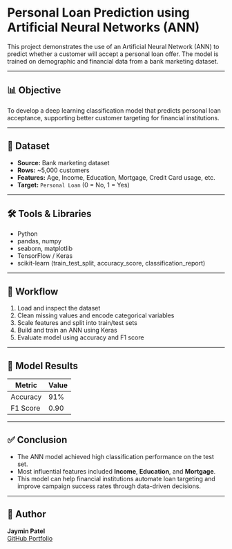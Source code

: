 # Personal Loan Prediction using Artificial Neural Networks (ANN)

This project demonstrates the use of an Artificial Neural Network (ANN) to predict whether a customer will accept a personal loan offer. The model is trained on demographic and financial data from a bank marketing dataset.

---

## 📊 Objective

To develop a deep learning classification model that predicts personal loan acceptance, supporting better customer targeting for financial institutions.

---

## 📁 Dataset

- **Source:** Bank marketing dataset
- **Rows:** ~5,000 customers
- **Features:** Age, Income, Education, Mortgage, Credit Card usage, etc.
- **Target:** `Personal Loan` (0 = No, 1 = Yes)

---

## 🛠️ Tools & Libraries

- Python
- pandas, numpy
- seaborn, matplotlib
- TensorFlow / Keras
- scikit-learn (train_test_split, accuracy_score, classification_report)

---

## 🧪 Workflow

1. Load and inspect the dataset
2. Clean missing values and encode categorical variables
3. Scale features and split into train/test sets
4. Build and train an ANN using Keras
5. Evaluate model using accuracy and F1 score

---

## 🧠 Model Results

| Metric         | Value |
|----------------|--------|
| Accuracy       | 91%   |
| F1 Score       | 0.90  |

---

## ✅ Conclusion

- The ANN model achieved high classification performance on the test set.
- Most influential features included **Income**, **Education**, and **Mortgage**.
- This model can help financial institutions automate loan targeting and improve campaign success rates through data-driven decisions.

---

## 📎 Author

**Jaymin Patel**  
[GitHub Portfolio](https://jayminmech7.github.io)
